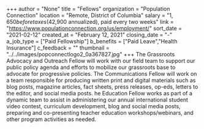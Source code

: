 +++
author = "None"
title = "Fellows"
organization = "Population Connection"
location = "Remote, District of Columbia"
salary = "$1,650 before taxes ($42,900 annualized), paid every two weeks"
link = "https://www.populationconnection.org/us/employment/"
sort_date = "2021-02-12"
created_at = "February 12, 2021"
closing_date = "-"
a_job_type = ["Paid Fellowship"]
b_benefits = ["Paid Leave","Health Insurance"]
c_feedback = ""
thumbnail = "../../images/popconnectlogo2_0a367827.jpg"
+++
The Grassroots Advocacy and Outreach Fellow will work with our field team to support our public policy agenda and efforts to mobilize our grassroots base to advocate for progressive policies. The Communications Fellow will work on a team responsible for producing written print and digital materials such as blog posts, magazine articles, fact sheets, press releases, op-eds, letters to the editor, and social media posts. he Education Fellow works as part of a dynamic team to assist in administering our annual international student video contest, curriculum development, blog and social media posts, preparing and co-presenting teacher education workshops/webinars, and other program activities as needed. 